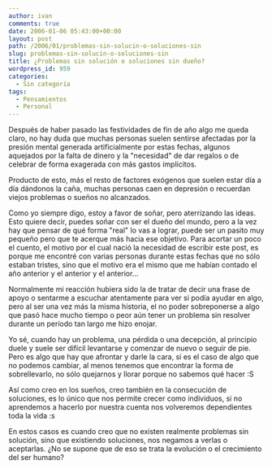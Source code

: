 ```yaml
---
author: ivan
comments: true
date: 2006-01-06 05:43:00+00:00
layout: post
path: /2006/01/problemas-sin-solucin-o-soluciones-sin
slug: problemas-sin-solucin-o-soluciones-sin
title: ¿Problemas sin solución o soluciones sin dueño?
wordpress_id: 959
categories:
  - Sin categoría
tags:
  - Pensamientos
  - Personal
---
```


Después de haber pasado las festividades de fin de año algo me queda claro, no hay duda que muchas personas suelen sentirse afectadas por la presión mental generada artificialmente por estas fechas, algunos aquejados por la falta de dinero y la "necesidad" de dar regalos o de celebrar de forma exagerada con más gastos implícitos.

Producto de esto, más el resto de factores exógenos que suelen estar día a día dándonos la caña, muchas personas caen en depresión o recuerdan viejos problemas o sueños no alcanzados.

Como yo siempre digo, estoy a favor de soñar, pero aterrizando las ideas. Esto quiere decir, puedes soñar con ser el dueño del mundo, pero a la vez hay que pensar de qué forma "real" lo vas a lograr, puede ser un pasito muy pequeño pero que te acerque más hacia ese objetivo. Para acortar un poco el cuento, el motivo por el cual nació la necesidad de escribir este post, es porque me encontré con varias personas durante estas fechas que no sólo estaban tristes, sino que el motivo era el mismo que me habían contado el año anterior y el anterior y el anterior...

Normalmente mi reacción hubiera sido la de tratar de decir una frase de apoyo o sentarme a escuchar atentamente para ver si podía ayudar en algo, pero al ser una vez más la misma historia, el no poder sobreponerse a algo que pasó hace mucho tiempo o peor aún tener un problema sin resolver durante un período tan largo me hizo enojar.

Yo sé, cuando hay un problema, una pérdida o una decepción, al principio duele y suele ser difícil levantarse y comenzar de nuevo o seguir de pie. Pero es algo que hay que afrontar y darle la cara, si es el caso de algo que no podemos cambiar, al menos tenemos que encontrar la forma de sobrellevarlo, no sólo quejarnos y llorar porque no sabemos qué hacer :S

Así como creo en los sueños, creo también en la consecución de soluciones, es lo único que nos permite crecer como individuos, si no aprendemos a hacerlo por nuestra cuenta nos volveremos dependientes toda la vida :s

En estos casos es cuando creo que no existen realmente problemas sin solución, sino que existiendo soluciones, nos negamos a verlas o aceptarlas. ¿No se supone que de eso se trata la evolución o el crecimiento del ser humano?

